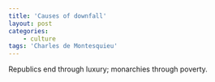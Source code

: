 ```yaml
---
title: 'Causes of downfall'
layout: post
categories:
    - culture
tags: 'Charles de Montesquieu'
---
```


Republics end through luxury; monarchies through poverty.